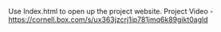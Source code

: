 Use Index.html to open up the project website.
Project Video - https://cornell.box.com/s/ux363jzcrj1ip781jmq6k89gikt0agld
